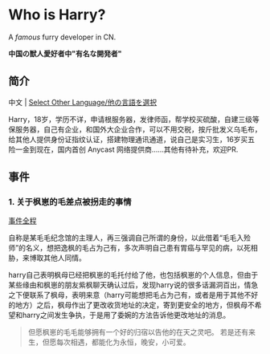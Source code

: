# Who is Harry?

A _famous_ furry developer in CN.

**中国の獣人愛好者中"有名な開発者"**

## 简介

中文 | [Select Other Language/他の言語を選択](i18n/list.md)

Harry，18岁，学历不详，申请根服务器，发律师函，帮学校买硫酸，自建三级等保服务器，自己有企业，和国外大企业合作，可以不用交税，按斤批发义乌毛布，给其他人提供身份证指纹认证，搭建物理通讯通道，说自己是实习生，16岁买五险一金到现在，国内首创 Anycast 网络提供商……其他有待补充，欢迎PR.

## 事件

### 1. 关于枫崽的毛差点被拐走的事情

[事件全程](assets/1.%20%E5%85%B3%E4%BA%8E%E6%9E%AB%E5%B4%BD%E7%9A%84%E6%AF%9B%E5%B7%AE%E7%82%B9%E8%A2%AB%E6%8B%90%E8%B5%B0%E7%9A%84%E4%BA%8B%E6%83%85/%E5%85%B3%E4%BA%8E%E6%9E%AB%E5%B4%BD%E7%9A%84%E6%AF%9B%E5%B7%AE%E7%82%B9%E8%A2%AB%E6%8B%90%E8%B5%B0%E7%9A%84%E4%BA%8B%E6%83%85.md)

自称是某毛毛纪念馆的主理人，再三强调自己所谓的身份，以此借着“毛毛入殓师”的名义，想把逸枫的毛占为己有，多次声明自己患有胃癌与罕见的病，以死相胁，来博取其他人同情。

harry自己表明枫母已经把枫崽的毛托付给了他，也包括枫崽的个人信息，但由于某些缘由和枫崽的朋友紫枫聊天确认过后，发现harry说的很多话漏洞百出，情急之下便联系了枫母，表明来意（harry可能想把毛占为己有，或者是用于其他不好的地方）之后，枫母作出了更改收货地址的决定，寄到更安全的地方，但枫母不希望和harry之间发生争执，于是用了委婉的方法告诉他更改地址的消息。

>   但愿枫崽的毛毛能够拥有一个好的归宿以告他的在天之灵吧。
    若是还有来生，但愿每次相遇，都能化为永恒，晚安，小可爱。
